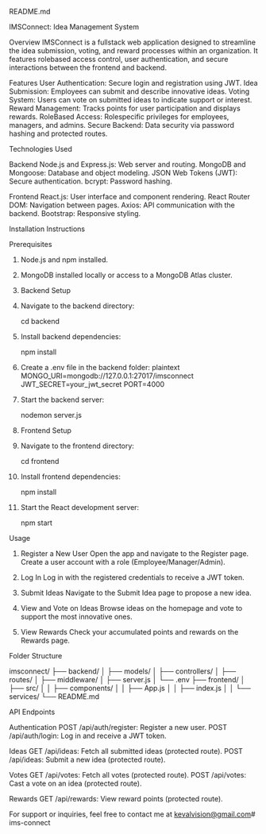  README.md

 IMSConnect: Idea Management System

 Overview
IMSConnect is a fullstack web application designed to streamline the idea submission, voting, and reward processes within an organization. It features rolebased access control, user authentication, and secure interactions between the frontend and backend.



 Features
 User Authentication: Secure login and registration using JWT.
 Idea Submission: Employees can submit and describe innovative ideas.
 Voting System: Users can vote on submitted ideas to indicate support or interest.
 Reward Management: Tracks points for user participation and displays rewards.
 RoleBased Access: Rolespecific privileges for employees, managers, and admins.
 Secure Backend: Data security via password hashing and protected routes.



 Technologies Used

 Backend
 Node.js and Express.js: Web server and routing.
 MongoDB and Mongoose: Database and object modeling.
 JSON Web Tokens (JWT): Secure authentication.
 bcrypt: Password hashing.

 Frontend
 React.js: User interface and component rendering.
 React Router DOM: Navigation between pages.
 Axios: API communication with the backend.
 Bootstrap: Responsive styling.



 Installation Instructions

 Prerequisites
1. Node.js and npm installed.
2. MongoDB installed locally or access to a MongoDB Atlas cluster.



 1. Backend Setup
1. Navigate to the backend directory:
   
   cd backend
   
2. Install backend dependencies:
   
   npm install
   
3. Create a .env file in the backend folder:
   plaintext
   MONGO_URI=mongodb://127.0.0.1:27017/imsconnect
   JWT_SECRET=your_jwt_secret
   PORT=4000
   
4. Start the backend server:
   
   nodemon server.js
   



 2. Frontend Setup
1. Navigate to the frontend directory:
   
   cd frontend
   
2. Install frontend dependencies:
   
   npm install
   
3. Start the React development server:
   
   npm start
   



 Usage

 1. Register a New User
 Open the app and navigate to the Register page.
 Create a user account with a role (Employee/Manager/Admin).

 2. Log In
 Log in with the registered credentials to receive a JWT token.

 3. Submit Ideas
 Navigate to the Submit Idea page to propose a new idea.

 4. View and Vote on Ideas
 Browse ideas on the homepage and vote to support the most innovative ones.

 5. View Rewards
 Check your accumulated points and rewards on the Rewards page.



 Folder Structure

imsconnect/
├── backend/
│   ├── models/
│   ├── controllers/
│   ├── routes/
│   ├── middleware/
│   ├── server.js
│   └── .env
├── frontend/
│   ├── src/
│   │   ├── components/
│   │   ├── App.js
│   │   ├── index.js
│   │   └── services/
└── README.md




 API Endpoints

 Authentication
 POST /api/auth/register: Register a new user.
 POST /api/auth/login: Log in and receive a JWT token.

 Ideas
 GET /api/ideas: Fetch all submitted ideas (protected route).
 POST /api/ideas: Submit a new idea (protected route).

 Votes
 GET /api/votes: Fetch all votes (protected route).
 POST /api/votes: Cast a vote on an idea (protected route).

 Rewards
 GET /api/rewards: View reward points (protected route).


For support or inquiries, feel free to contact me at kevalvision@gmail.com#   i m s - c o n n e c t  
 